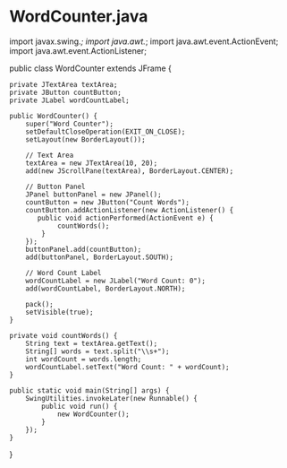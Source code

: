 # WordCounter.java
import javax.swing.*;
import java.awt.*;
import java.awt.event.ActionEvent;
import java.awt.event.ActionListener;

public class WordCounter extends JFrame {

    private JTextArea textArea;
    private JButton countButton;
    private JLabel wordCountLabel;

    public WordCounter() {
        super("Word Counter");
        setDefaultCloseOperation(EXIT_ON_CLOSE);
        setLayout(new BorderLayout());

        // Text Area
        textArea = new JTextArea(10, 20);
        add(new JScrollPane(textArea), BorderLayout.CENTER);

        // Button Panel
        JPanel buttonPanel = new JPanel();
        countButton = new JButton("Count Words");
        countButton.addActionListener(new ActionListener() {
           public void actionPerformed(ActionEvent e) {
                countWords();
            }
        });
        buttonPanel.add(countButton);
        add(buttonPanel, BorderLayout.SOUTH);

        // Word Count Label
        wordCountLabel = new JLabel("Word Count: 0");
        add(wordCountLabel, BorderLayout.NORTH);

        pack();
        setVisible(true);
    }

    private void countWords() {
        String text = textArea.getText();
        String[] words = text.split("\\s+");
        int wordCount = words.length;
        wordCountLabel.setText("Word Count: " + wordCount);
    }

    public static void main(String[] args) {
        SwingUtilities.invokeLater(new Runnable() {
            public void run() {
                new WordCounter();
            }
        });
    }
}

